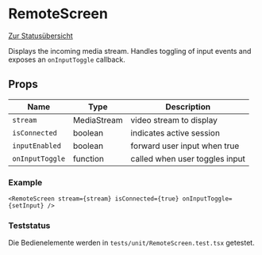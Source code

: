 # RemoteScreen

[Zur Statusübersicht](./status.md)

Displays the incoming media stream. Handles toggling of input events and exposes an `onInputToggle` callback.

## Props

| Name | Type | Description |
| --- | --- | --- |
| `stream` | MediaStream | video stream to display |
| `isConnected` | boolean | indicates active session |
| `inputEnabled` | boolean | forward user input when true |
| `onInputToggle` | function | called when user toggles input |

### Example

```tsx
<RemoteScreen stream={stream} isConnected={true} onInputToggle={setInput} />
```

### Teststatus

Die Bedienelemente werden in `tests/unit/RemoteScreen.test.tsx` getestet.
